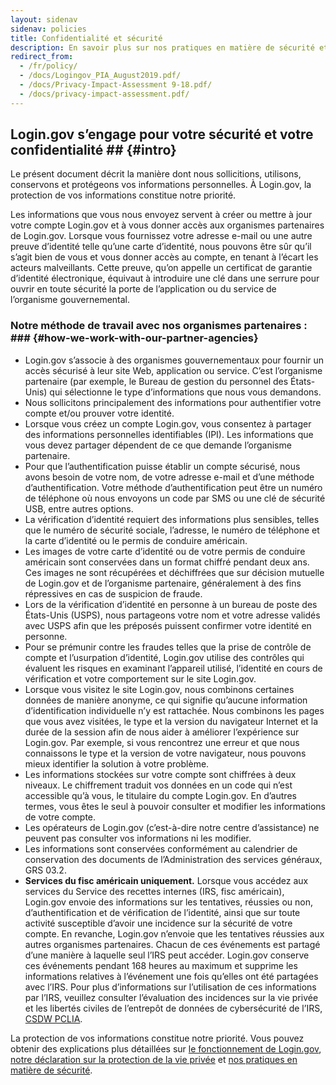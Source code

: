 ```yaml
---
layout: sidenav
sidenav: policies
title: Confidentialité et sécurité
description: En savoir plus sur nos pratiques en matière de sécurité et confidentialité permalink: /policy/
redirect_from:
  - /fr/policy/
  - /docs/Logingov_PIA_August2019.pdf/
  - /docs/Privacy-Impact-Assessment 9-18.pdf/
  - /docs/privacy-impact-assessment.pdf/
---
```

## Login.gov s’engage pour votre sécurité et votre confidentialité ## {#intro}

Le présent document décrit la manière dont nous sollicitions, utilisons, conservons et protégeons vos informations personnelles. À Login.gov, la protection de vos informations constitue notre priorité.

Les informations que vous nous envoyez servent à créer ou mettre à jour votre compte Login.gov et à vous donner accès aux organismes partenaires de Login.gov. Lorsque vous fournissez votre adresse e-mail ou une autre preuve d’identité telle qu’une carte d’identité, nous pouvons être sûr qu’il s’agit bien de vous et vous donner accès au compte, en tenant à l’écart les acteurs malveillants. Cette preuve, qu’on appelle un certificat de garantie d’identité électronique, équivaut à introduire une clé dans une serrure pour ouvrir en toute sécurité la porte de l’application ou du service de l’organisme gouvernemental.

### Notre méthode de travail avec nos organismes partenaires : ##\# {#how-we-work-with-our-partner-agencies}

* Login.gov s’associe à des organismes gouvernementaux pour fournir un accès sécurisé à leur site Web, application ou service. C’est l’organisme partenaire (par exemple, le Bureau de gestion du personnel des États-Unis) qui sélectionne le type d’informations que nous vous demandons.
* Nous sollicitons principalement des informations pour authentifier votre compte et/ou prouver votre identité.
* Lorsque vous créez un compte Login.gov, vous consentez à partager des informations personnelles identifiables (IPI). Les informations que vous devez partager dépendent de ce que demande l’organisme partenaire.
* Pour que l’authentification puisse établir un compte sécurisé, nous avons besoin de votre nom, de votre adresse e-mail et d’une méthode d’authentification.  Votre méthode d’authentification peut être un numéro de téléphone où nous envoyons un code par SMS ou une clé de sécurité USB, entre autres options.
* La vérification d’identité requiert des informations plus sensibles, telles que le numéro de sécurité sociale, l’adresse, le numéro de téléphone et la carte d’identité ou le permis de conduire américain.
* Les images de votre carte d’identité ou de votre permis de conduire américain sont conservées dans un format chiffré pendant deux ans. Ces images ne sont récupérées et déchiffrées que sur décision mutuelle de Login.gov et de l’organisme partenaire, généralement à des fins répressives en cas de suspicion de fraude.
* Lors de la vérification d’identité en personne à un bureau de poste des États-Unis (USPS), nous partageons votre nom et votre adresse validés avec USPS afin que les préposés puissent confirmer votre identité en personne.
* Pour se prémunir contre les fraudes telles que la prise de contrôle de compte et l’usurpation d’identité, Login.gov utilise des contrôles qui évaluent les risques en examinant l’appareil utilisé, l’identité en cours de vérification et votre comportement sur le site Login.gov.
* Lorsque vous visitez le site Login.gov, nous combinons certaines données de manière anonyme, ce qui signifie qu’aucune information d’identification individuelle n’y est rattachée. Nous combinons les pages que vous avez visitées, le type et la version du navigateur Internet et la durée de la session afin de nous aider à améliorer l’expérience sur Login.gov. Par exemple, si vous rencontrez une erreur et que nous connaissons le type et la version de votre navigateur, nous pouvons mieux identifier la solution à votre problème.
* Les informations stockées sur votre compte sont chiffrées à deux niveaux. Le chiffrement traduit vos données en un code qui n’est accessible qu’à vous, le titulaire du compte Login.gov. En d’autres termes, vous êtes le seul à pouvoir consulter et modifier les informations de votre compte.
* Les opérateurs de Login.gov (c’est-à-dire notre centre d’assistance) ne peuvent pas consulter vos informations ni les modifier.
* Les informations sont conservées conformément au calendrier de conservation des documents de l’Administration des services généraux, GRS 03.2.
* **Services du fisc américain uniquement.** Lorsque vous accédez aux services du Service des recettes internes (IRS, fisc américain), Login.gov envoie des informations sur les tentatives, réussies ou non, d’authentification et de vérification de l’identité, ainsi que sur toute activité susceptible d’avoir une incidence sur la sécurité de votre compte. En revanche, Login.gov n’envoie que les tentatives réussies aux autres organismes partenaires.  Chacun de ces événements est partagé d’une manière à laquelle seul l’IRS peut accéder. Login.gov conserve ces événements pendant 168 heures au maximum et supprime les informations relatives à l’événement une fois qu’elles ont été partagées avec l’IRS.  Pour plus d’informations sur l’utilisation de ces informations par l’IRS, veuillez consulter l’évaluation des incidences sur la vie privée et les libertés civiles de l’entrepôt de données de cybersécurité de l’IRS, [CSDW PCLIA](https://www.irs.gov/pub/irs-pia/csdw-pia.pdf).

La protection de vos informations constitue notre priorité. Vous pouvez obtenir des explications plus détaillées sur [le fonctionnement de Login.gov](/policy/how-does-it-work/), [notre déclaration sur la protection de la vie privée](/policy/our-privacy-act-statement/) et [nos pratiques en matière de sécurité](/policy/our-security-practices/).